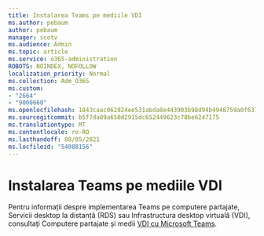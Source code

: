 ```yaml
---
title: Instalarea Teams pe mediile VDI
ms.author: pebaum
author: pebaum
manager: scotv
ms.audience: Admin
ms.topic: article
ms.service: o365-administration
ROBOTS: NOINDEX, NOFOLLOW
localization_priority: Normal
ms.collection: Adm_O365
ms.custom:
- "2664"
- "9000660"
ms.openlocfilehash: 1843caac062824ee531abda8e443903b98d94b4948759a0f63741ae17062bf8e
ms.sourcegitcommit: b5f7da89a650d2915dc652449623c78be6247175
ms.translationtype: MT
ms.contentlocale: ro-RO
ms.lasthandoff: 08/05/2021
ms.locfileid: "54088156"
---
```

# <a name="installing-teams-on-vdi-environments"></a>Instalarea Teams pe mediile VDI

Pentru informații despre implementarea Teams pe computere partajate, Servicii desktop la distanță (RDS) sau Infrastructura desktop virtuală (VDI), consultați Computere partajate și medii [VDI cu Microsoft Teams](https://docs.microsoft.com/deployoffice/teams-install#shared-computer-and-vdi-environments-with-microsoft-teams).